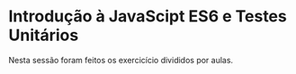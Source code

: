 # Introdução à JavaScipt ES6 e Testes Unitários

Nesta sessão foram feitos os exercicício divididos por aulas.
